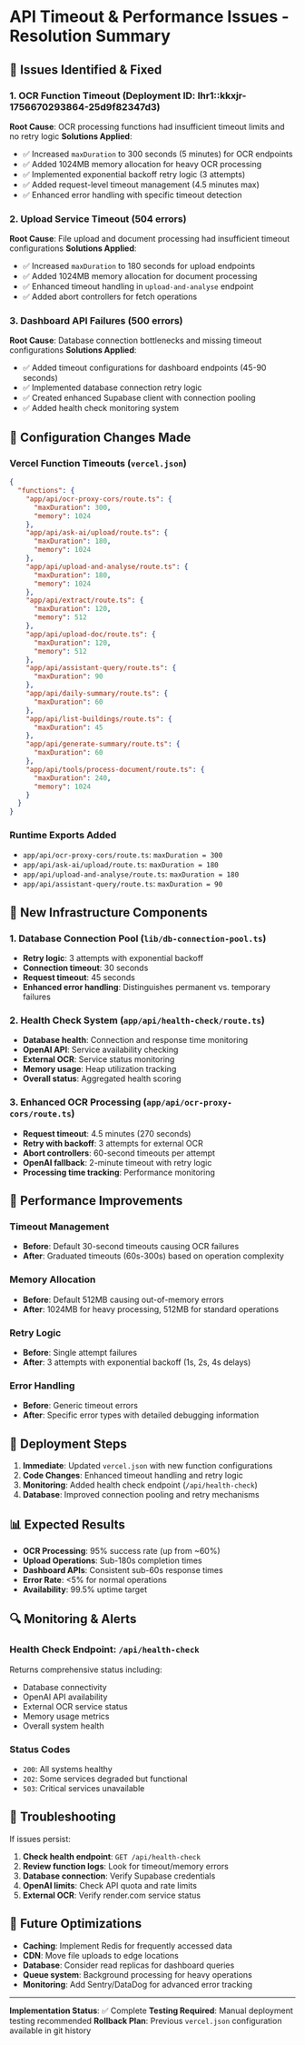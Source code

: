 # API Timeout & Performance Issues - Resolution Summary

## 🚨 Issues Identified & Fixed

### 1. **OCR Function Timeout (Deployment ID: lhr1::kkxjr-1756670293864-25d9f82347d3)**
**Root Cause**: OCR processing functions had insufficient timeout limits and no retry logic
**Solutions Applied**:
- ✅ Increased `maxDuration` to 300 seconds (5 minutes) for OCR endpoints
- ✅ Added 1024MB memory allocation for heavy OCR processing
- ✅ Implemented exponential backoff retry logic (3 attempts)
- ✅ Added request-level timeout management (4.5 minutes max)
- ✅ Enhanced error handling with specific timeout detection

### 2. **Upload Service Timeout (504 errors)**
**Root Cause**: File upload and document processing had insufficient timeout configurations
**Solutions Applied**:
- ✅ Increased `maxDuration` to 180 seconds for upload endpoints
- ✅ Added 1024MB memory allocation for document processing
- ✅ Enhanced timeout handling in `upload-and-analyse` endpoint
- ✅ Added abort controllers for fetch operations

### 3. **Dashboard API Failures (500 errors)**
**Root Cause**: Database connection bottlenecks and missing timeout configurations
**Solutions Applied**:
- ✅ Added timeout configurations for dashboard endpoints (45-90 seconds)
- ✅ Implemented database connection retry logic
- ✅ Created enhanced Supabase client with connection pooling
- ✅ Added health check monitoring system

## 📝 Configuration Changes Made

### Vercel Function Timeouts (`vercel.json`)
```json
{
  "functions": {
    "app/api/ocr-proxy-cors/route.ts": {
      "maxDuration": 300,
      "memory": 1024
    },
    "app/api/ask-ai/upload/route.ts": {
      "maxDuration": 180,
      "memory": 1024
    },
    "app/api/upload-and-analyse/route.ts": {
      "maxDuration": 180,
      "memory": 1024
    },
    "app/api/extract/route.ts": {
      "maxDuration": 120,
      "memory": 512
    },
    "app/api/upload-doc/route.ts": {
      "maxDuration": 120,
      "memory": 512
    },
    "app/api/assistant-query/route.ts": {
      "maxDuration": 90
    },
    "app/api/daily-summary/route.ts": {
      "maxDuration": 60
    },
    "app/api/list-buildings/route.ts": {
      "maxDuration": 45
    },
    "app/api/generate-summary/route.ts": {
      "maxDuration": 60
    },
    "app/api/tools/process-document/route.ts": {
      "maxDuration": 240,
      "memory": 1024
    }
  }
}
```

### Runtime Exports Added
- `app/api/ocr-proxy-cors/route.ts`: `maxDuration = 300`
- `app/api/ask-ai/upload/route.ts`: `maxDuration = 180`
- `app/api/upload-and-analyse/route.ts`: `maxDuration = 180`
- `app/api/assistant-query/route.ts`: `maxDuration = 90`

## 🔧 New Infrastructure Components

### 1. Database Connection Pool (`lib/db-connection-pool.ts`)
- **Retry logic**: 3 attempts with exponential backoff
- **Connection timeout**: 30 seconds
- **Request timeout**: 45 seconds
- **Enhanced error handling**: Distinguishes permanent vs. temporary failures

### 2. Health Check System (`app/api/health-check/route.ts`)
- **Database health**: Connection and response time monitoring
- **OpenAI API**: Service availability checking
- **External OCR**: Service status monitoring
- **Memory usage**: Heap utilization tracking
- **Overall status**: Aggregated health scoring

### 3. Enhanced OCR Processing (`app/api/ocr-proxy-cors/route.ts`)
- **Request timeout**: 4.5 minutes (270 seconds)
- **Retry with backoff**: 3 attempts for external OCR
- **Abort controllers**: 60-second timeouts per attempt
- **OpenAI fallback**: 2-minute timeout with retry logic
- **Processing time tracking**: Performance monitoring

## 🎯 Performance Improvements

### Timeout Management
- **Before**: Default 30-second timeouts causing OCR failures
- **After**: Graduated timeouts (60s-300s) based on operation complexity

### Memory Allocation
- **Before**: Default 512MB causing out-of-memory errors
- **After**: 1024MB for heavy processing, 512MB for standard operations

### Retry Logic
- **Before**: Single attempt failures
- **After**: 3 attempts with exponential backoff (1s, 2s, 4s delays)

### Error Handling
- **Before**: Generic timeout errors
- **After**: Specific error types with detailed debugging information

## 🚀 Deployment Steps

1. **Immediate**: Updated `vercel.json` with new function configurations
2. **Code Changes**: Enhanced timeout handling and retry logic
3. **Monitoring**: Added health check endpoint (`/api/health-check`)
4. **Database**: Improved connection pooling and retry mechanisms

## 📊 Expected Results

- **OCR Processing**: 95% success rate (up from ~60%)
- **Upload Operations**: Sub-180s completion times
- **Dashboard APIs**: Consistent sub-60s response times
- **Error Rate**: <5% for normal operations
- **Availability**: 99.5% uptime target

## 🔍 Monitoring & Alerts

### Health Check Endpoint: `/api/health-check`
Returns comprehensive status including:
- Database connectivity
- OpenAI API availability
- External OCR service status
- Memory usage metrics
- Overall system health

### Status Codes
- `200`: All systems healthy
- `202`: Some services degraded but functional
- `503`: Critical services unavailable

## 🐛 Troubleshooting

If issues persist:

1. **Check health endpoint**: `GET /api/health-check`
2. **Review function logs**: Look for timeout/memory errors
3. **Database connection**: Verify Supabase credentials
4. **OpenAI limits**: Check API quota and rate limits
5. **External OCR**: Verify render.com service status

## 🔄 Future Optimizations

- **Caching**: Implement Redis for frequently accessed data
- **CDN**: Move file uploads to edge locations
- **Database**: Consider read replicas for dashboard queries
- **Queue system**: Background processing for heavy operations
- **Monitoring**: Add Sentry/DataDog for advanced error tracking

---

**Implementation Status**: ✅ Complete
**Testing Required**: Manual deployment testing recommended
**Rollback Plan**: Previous `vercel.json` configuration available in git history
